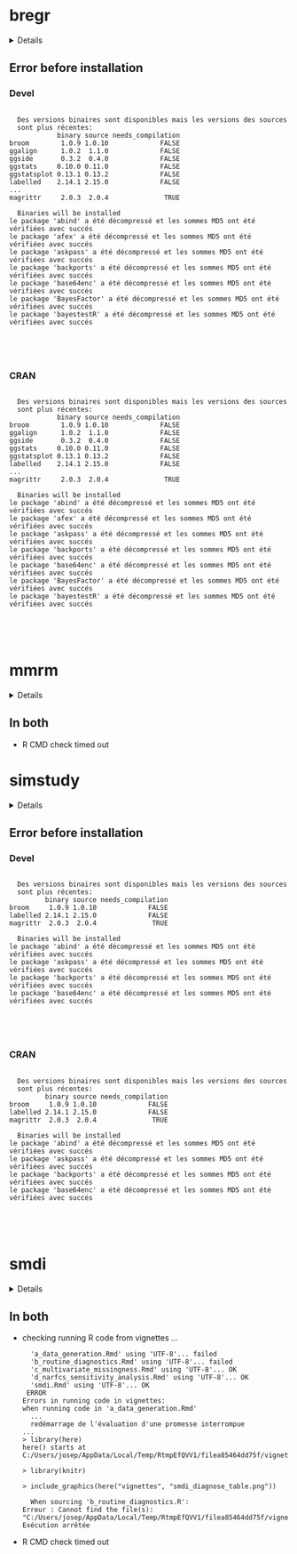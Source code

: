 # bregr

<details>

* Version: 
* GitHub: https://github.com/larmarange/broom.helpers
* Source code: NA
* Number of recursive dependencies: 0

</details>

## Error before installation

### Devel

```

  Des versions binaires sont disponibles mais les versions des sources
  sont plus récentes:
            binary source needs_compilation
broom        1.0.9 1.0.10             FALSE
ggalign      1.0.2  1.1.0             FALSE
ggside       0.3.2  0.4.0             FALSE
ggstats     0.10.0 0.11.0             FALSE
ggstatsplot 0.13.1 0.13.2             FALSE
labelled    2.14.1 2.15.0             FALSE
...
magrittr     2.0.3  2.0.4              TRUE

  Binaries will be installed
le package 'abind' a été décompressé et les sommes MD5 ont été vérifiées avec succés
le package 'afex' a été décompressé et les sommes MD5 ont été vérifiées avec succés
le package 'askpass' a été décompressé et les sommes MD5 ont été vérifiées avec succés
le package 'backports' a été décompressé et les sommes MD5 ont été vérifiées avec succés
le package 'base64enc' a été décompressé et les sommes MD5 ont été vérifiées avec succés
le package 'BayesFactor' a été décompressé et les sommes MD5 ont été vérifiées avec succés
le package 'bayestestR' a été décompressé et les sommes MD5 ont été vérifiées avec succés





```
### CRAN

```

  Des versions binaires sont disponibles mais les versions des sources
  sont plus récentes:
            binary source needs_compilation
broom        1.0.9 1.0.10             FALSE
ggalign      1.0.2  1.1.0             FALSE
ggside       0.3.2  0.4.0             FALSE
ggstats     0.10.0 0.11.0             FALSE
ggstatsplot 0.13.1 0.13.2             FALSE
labelled    2.14.1 2.15.0             FALSE
...
magrittr     2.0.3  2.0.4              TRUE

  Binaries will be installed
le package 'abind' a été décompressé et les sommes MD5 ont été vérifiées avec succés
le package 'afex' a été décompressé et les sommes MD5 ont été vérifiées avec succés
le package 'askpass' a été décompressé et les sommes MD5 ont été vérifiées avec succés
le package 'backports' a été décompressé et les sommes MD5 ont été vérifiées avec succés
le package 'base64enc' a été décompressé et les sommes MD5 ont été vérifiées avec succés
le package 'BayesFactor' a été décompressé et les sommes MD5 ont été vérifiées avec succés
le package 'bayestestR' a été décompressé et les sommes MD5 ont été vérifiées avec succés





```
# mmrm

<details>

* Version: 0.3.15
* GitHub: https://github.com/openpharma/mmrm
* Source code: https://github.com/cran/mmrm
* Date/Publication: 2025-06-10 10:50:02 UTC
* Number of recursive dependencies: 173

Run `revdepcheck::revdep_details(, "mmrm")` for more info

</details>

## In both

*   R CMD check timed out
    

# simstudy

<details>

* Version: 
* GitHub: https://github.com/larmarange/broom.helpers
* Source code: NA
* Number of recursive dependencies: 0

</details>

## Error before installation

### Devel

```

  Des versions binaires sont disponibles mais les versions des sources
  sont plus récentes:
         binary source needs_compilation
broom     1.0.9 1.0.10             FALSE
labelled 2.14.1 2.15.0             FALSE
magrittr  2.0.3  2.0.4              TRUE

  Binaries will be installed
le package 'abind' a été décompressé et les sommes MD5 ont été vérifiées avec succés
le package 'askpass' a été décompressé et les sommes MD5 ont été vérifiées avec succés
le package 'backports' a été décompressé et les sommes MD5 ont été vérifiées avec succés
le package 'base64enc' a été décompressé et les sommes MD5 ont été vérifiées avec succés





```
### CRAN

```

  Des versions binaires sont disponibles mais les versions des sources
  sont plus récentes:
         binary source needs_compilation
broom     1.0.9 1.0.10             FALSE
labelled 2.14.1 2.15.0             FALSE
magrittr  2.0.3  2.0.4              TRUE

  Binaries will be installed
le package 'abind' a été décompressé et les sommes MD5 ont été vérifiées avec succés
le package 'askpass' a été décompressé et les sommes MD5 ont été vérifiées avec succés
le package 'backports' a été décompressé et les sommes MD5 ont été vérifiées avec succés
le package 'base64enc' a été décompressé et les sommes MD5 ont été vérifiées avec succés





```
# smdi

<details>

* Version: 0.3.1
* GitHub: NA
* Source code: https://github.com/cran/smdi
* Date/Publication: 2024-10-04 07:10:02 UTC
* Number of recursive dependencies: 220

Run `revdepcheck::revdep_details(, "smdi")` for more info

</details>

## In both

*   checking running R code from vignettes ...
    ```
      'a_data_generation.Rmd' using 'UTF-8'... failed
      'b_routine_diagnostics.Rmd' using 'UTF-8'... failed
      'c_multivariate_missingness.Rmd' using 'UTF-8'... OK
      'd_narfcs_sensitivity_analysis.Rmd' using 'UTF-8'... OK
      'smdi.Rmd' using 'UTF-8'... OK
     ERROR
    Errors in running code in vignettes:
    when running code in 'a_data_generation.Rmd'
      ...
      redémarrage de l'évaluation d'une promesse interrompue
    ...
    > library(here)
    here() starts at C:/Users/josep/AppData/Local/Temp/RtmpEfQVV1/filea85464dd75f/vignettes
    
    > library(knitr)
    
    > include_graphics(here("vignettes", "smdi_diagnose_table.png"))
    
      When sourcing 'b_routine_diagnostics.R':
    Erreur : Cannot find the file(s): "C:/Users/josep/AppData/Local/Temp/RtmpEfQVV1/filea85464dd75f/vignettes/vignettes/smdi_diagnose_table.png"
    Exécution arrêtée
    ```

*   R CMD check timed out
    

